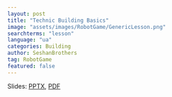 ```yaml
---
layout: post
title: "Technic Building Basics"
image: "assets/images/RobotGame/GenericLesson.png"
searchterms: "lesson"
language: "ua"
categories: Building
author: SeshanBrothers
tag: RobotGame
featured: false
---
```


Slides:
<a href="/translations/ua/RobotGame/TechnicBasics_UA.pptx">PPTX</a>,
<a href="/translations/ua/RobotGame/TechnicBasics_UA.pdf">PDF </a>
